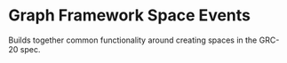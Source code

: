 # Graph Framework Space Events

Builds together common functionality around creating spaces in the GRC-20 spec.